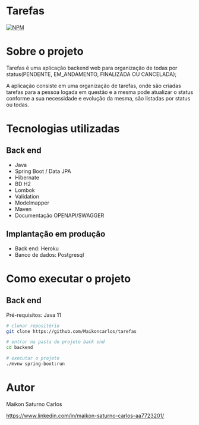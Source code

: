 # Tarefas 
[![NPM](https://img.shields.io/npm/l/react)](https://github.com/Maikoncarlos/tarefas/blob/mestre/LICENSE) 

# Sobre o projeto

Tarefas é uma aplicação backend web para organização de todas por status(PENDENTE, EM_ANDAMENTO, FINALIZADA OU CANCELADA);

A aplicação consiste em uma organização de tarefas, onde são criadas tarefas para a pessoa logada em questão e a mesma pode atualizar o status conforme a sua necessidade e evolução da mesma, são listadas por status ou todas.

# Tecnologias utilizadas
## Back end
- Java
- Spring Boot / Data JPA
- Hibernate
- BD H2
- Lombok
- Validation
- Modelmapper
- Maven
- Documentação OPENAPI/SWAGGER

## Implantação em produção
- Back end: Heroku
- Banco de dados: Postgresql

# Como executar o projeto
## Back end
Pré-requisitos: Java 11

```bash
# clonar repositório
git clone https://github.com/Maikoncarlos/tarefas

# entrar na pasta do projeto back end
cd backend

# executar o projeto
./mvnw spring-boot:run
```

# Autor

Maikon Saturno Carlos

https://www.linkedin.com/in/maikon-saturno-carlos-aa7723201/

